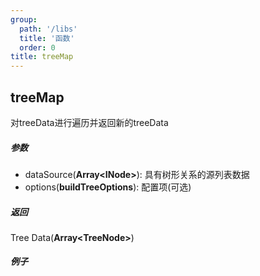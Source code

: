 ```yaml
---
group:
  path: '/libs'
  title: '函数'
  order: 0
title: treeMap
---
```




## treeMap
对treeData进行遍历并返回新的treeData

##### 参数
- dataSource(**Array\<INode\>**): 具有树形关系的源列表数据
- options(**buildTreeOptions**): 配置项(可选)

##### 返回
Tree Data(**Array\<TreeNode\>**)

##### 例子
```javascript



```
